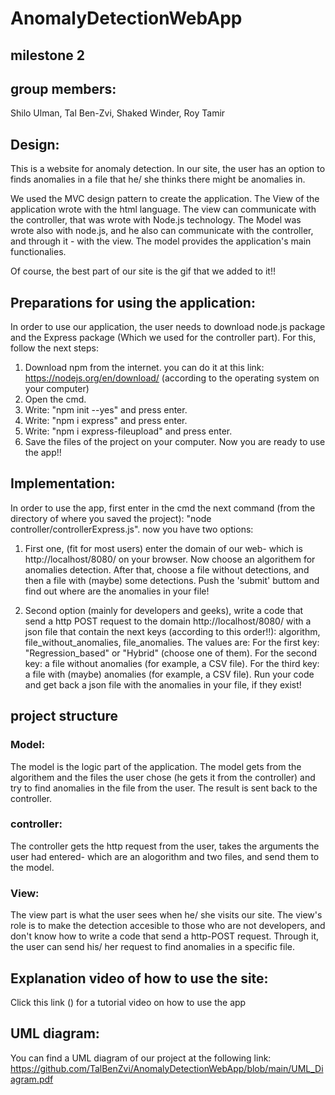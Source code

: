 # AnomalyDetectionWebApp

## milestone 2
## group members:
Shilo Ulman, Tal Ben-Zvi, Shaked Winder, Roy Tamir

## Design:
This is a website for anomaly detection.
In our site, the user has an option to finds anomalies in a file that he/ she thinks there might be anomalies in.

We used the MVC design pattern to create the application.
The View of the application wrote with the html language.
The view can communicate with the controller, that was wrote with Node.js technology.
The Model was wrote also with node.js, and he also can communicate with the controller, and through it - with the view. The model provides the application's main functionalies.

Of course, the best part of our site is the gif that we added to it!!


## Preparations for using the application:
In order to use our application, the user needs to download node.js package and the Express package (Which we used for the controller part).
For this, follow the next steps:
1. Download npm from the internet. you can do it at this link: https://nodejs.org/en/download/ (according to the operating system on your computer)
2. Open the cmd.
3. Write: "npm init --yes" and press enter.
4. Write: "npm i express" and press enter.
5. Write: "npm i express-fileupload" and press enter.
6. Save the files of the project on your computer.
Now you are ready to use the app!!


## Implementation:
In order to use the app, first enter in the cmd the next command (from the directory of where you saved the project): "node controller/controllerExpress.js".
now you have two options:

1. First one, (fit for most users) enter the domain of our web- which is http://localhost/8080/  on your browser. Now choose an algorithem for anomalies detection. After that, choose a file  without detections, and then a file with (maybe) some detections.
Push the 'submit' buttom and find out where are the anomalies in your file!

 2. Second option (mainly for developers and geeks), write a code that send a http POST request to the domain http://localhost/8080/ with a json file that contain the next keys (according to this order!!): algorithm, file_without_anomalies, file_anomalies.
 The values are:
 For the first key: "Regression_based" or "Hybrid" (choose one of them).
 For the second key: a file without anomalies (for example, a CSV file).
 For the third key: a file with (maybe) anomalies (for example, a CSV file).
 Run your code and get back a json file with the anomalies in your file, if they exist!

## project structure
### Model:
The model is the logic part of the application. The model gets from the algorithem and the files the user chose (he gets it from the controller) and try to find anomalies in the file from the user. The result is sent back to the controller.


### controller:
The controller gets the http request from the user, takes the arguments the user had entered- which are an alogorithm and two files, and send them to the model.


### View:
The view part is what the user sees when he/ she visits our site.
The view's role is to make the detection accesible to those who are not developers, and don't know how to write a code that send a http-POST request. Through it, the user can send his/ her request to find anomalies in a specific file.


## Explanation video of how to use the site:
Click this link () for a tutorial video on how to use the app

## UML diagram:
You can find  a UML diagram of our project at the following link: https://github.com/TalBenZvi/AnomalyDetectionWebApp/blob/main/UML_Diagram.pdf